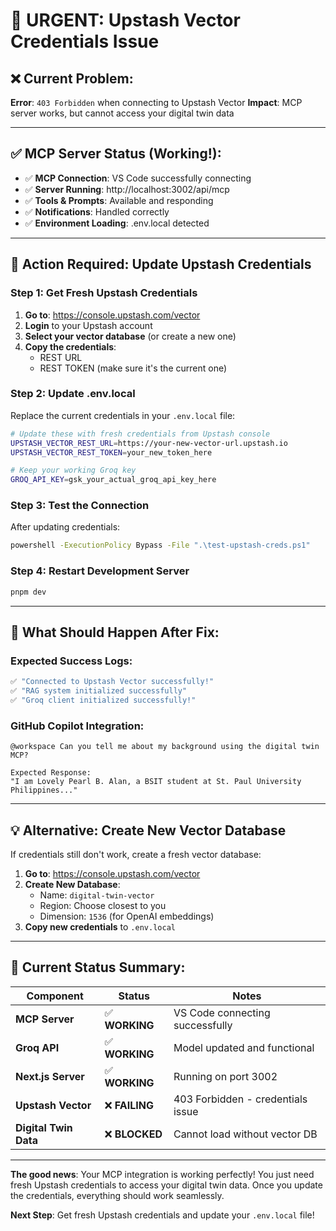 # 🔧 URGENT: Upstash Vector Credentials Issue

## ❌ **Current Problem:**
**Error**: `403 Forbidden` when connecting to Upstash Vector
**Impact**: MCP server works, but cannot access your digital twin data

---

## ✅ **MCP Server Status (Working!):**
- ✅ **MCP Connection**: VS Code successfully connecting
- ✅ **Server Running**: http://localhost:3002/api/mcp  
- ✅ **Tools & Prompts**: Available and responding
- ✅ **Notifications**: Handled correctly
- ✅ **Environment Loading**: .env.local detected

---

## 🚨 **Action Required: Update Upstash Credentials**

### Step 1: Get Fresh Upstash Credentials

1. **Go to**: https://console.upstash.com/vector
2. **Login** to your Upstash account
3. **Select your vector database** (or create a new one)
4. **Copy the credentials**:
   - REST URL 
   - REST TOKEN (make sure it's the current one)

### Step 2: Update .env.local

Replace the current credentials in your `.env.local` file:

```bash
# Update these with fresh credentials from Upstash console
UPSTASH_VECTOR_REST_URL=https://your-new-vector-url.upstash.io
UPSTASH_VECTOR_REST_TOKEN=your_new_token_here

# Keep your working Groq key
GROQ_API_KEY=gsk_your_actual_groq_api_key_here
```

### Step 3: Test the Connection

After updating credentials:
```bash
powershell -ExecutionPolicy Bypass -File ".\test-upstash-creds.ps1"
```

### Step 4: Restart Development Server

```bash
pnpm dev
```

---

## 🎯 **What Should Happen After Fix:**

### Expected Success Logs:
```bash
✅ "Connected to Upstash Vector successfully!"
✅ "RAG system initialized successfully" 
✅ "Groq client initialized successfully!"
```

### GitHub Copilot Integration:
```
@workspace Can you tell me about my background using the digital twin MCP?

Expected Response:
"I am Lovely Pearl B. Alan, a BSIT student at St. Paul University Philippines..."
```

---

## 💡 **Alternative: Create New Vector Database**

If credentials still don't work, create a fresh vector database:

1. **Go to**: https://console.upstash.com/vector
2. **Create New Database**:
   - Name: `digital-twin-vector`
   - Region: Choose closest to you
   - Dimension: `1536` (for OpenAI embeddings)
3. **Copy new credentials** to `.env.local`

---

## 🚀 **Current Status Summary:**

| Component | Status | Notes |
|-----------|--------|--------|
| **MCP Server** | ✅ **WORKING** | VS Code connecting successfully |
| **Groq API** | ✅ **WORKING** | Model updated and functional |
| **Next.js Server** | ✅ **WORKING** | Running on port 3002 |
| **Upstash Vector** | ❌ **FAILING** | 403 Forbidden - credentials issue |
| **Digital Twin Data** | ❌ **BLOCKED** | Cannot load without vector DB |

---

**The good news**: Your MCP integration is working perfectly! You just need fresh Upstash credentials to access your digital twin data. Once you update the credentials, everything should work seamlessly.

**Next Step**: Get fresh Upstash credentials and update your `.env.local` file!
